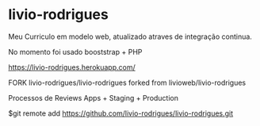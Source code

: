 # livio-rodrigues
Meu Curriculo em modelo web, atualizado atraves de integração continua.

No momento foi usado booststrap + PHP 

https://livio-rodrigues.herokuapp.com/

FORK
livio-rodrigues/livio-rodrigues
forked from livioweb/livio-rodrigues

Processos de Reviews Apps + Staging + Production
 
 $git remote add https://github.com/livio-rodrigues/livio-rodrigues.git
